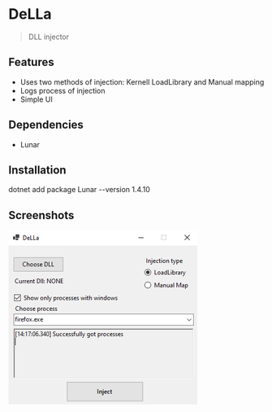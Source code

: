 # DeLLa
> DLL injector
## Features
- Uses two methods of injection: Kernell LoadLibrary and Manual mapping
- Logs process of injection
- Simple UI
## Dependencies
 - Lunar
## Installation
 dotnet add package Lunar --version 1.4.10
 
## Screenshots 
![alt text](https://github.com/D3AD-E/DeLLa/blob/master/Pic1.png?raw=true)
